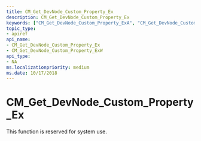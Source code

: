 ```yaml
---
title: CM_Get_DevNode_Custom_Property_Ex
description: CM_Get_DevNode_Custom_Property_Ex
keywords: ["CM_Get_DevNode_Custom_Property_ExA", "CM_Get_DevNode_Custom_Property_ExW", "CM_Get_DevNode_Custom_Property_Ex Device and Driver Installation"]
topic_type:
- apiref
api_name:
- CM_Get_DevNode_Custom_Property_Ex
- CM_Get_DevNode_Custom_Property_ExW
api_type:
- NA
ms.localizationpriority: medium
ms.date: 10/17/2018
---
```


# CM_Get_DevNode_Custom_Property_Ex

This function is reserved for system use.
